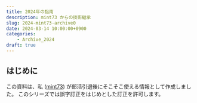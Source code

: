 ```yaml
---
title: 2024年の指南
description: mint73 からの技術継承
slug: 2024-mint73-archive0
date: 2024-03-14 10:00:00+0900
categories:
    - Archive_2024
draft: true
---
```


## はじめに
この資料は、私 ([mint73](https://github.com/mint73)) が部活引退後にそこそこ使える情報として作成しました。
このシリーズでは誤字訂正をはじめとした訂正を許可します。
